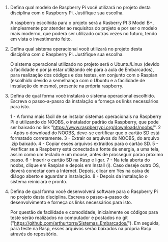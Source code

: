 1. Defina qual modelo de Raspberry Pi você utilizará no projeto desta disciplina com o Raspberry Pi. Justifique sua escolha.

	A raspberry escolhida para o projeto será a Rasberry PI 3 Model B+, simplesmente por atender ao requisitos do projeto e por ser o modelo mais moderno, que poderá ser utilizado outras vezes no futuro, tendo em vista o investimento feito.

2. Defina qual sistema operacional você utilizará no projeto desta disciplina com o Raspberry Pi. Justifique sua escolha.

	O sistema operacional utilizado no projeto será o Ubuntu/Linux (devido a facilidade e por ja estar utilizando ele para a aula de Embarcados), para realização dos códigos e dos testes, em conjunto com o Raspian (escolhido devido a semelhança com o Ubuntu e a facilidade de instalação do mesmo), presente na própria raspberry.

3. Defina de qual forma você instalará o sistema operacional escolhido. Escreva o passo-a-passo da instalação e forneça os links necessários para isto.

	1 - A forma mais fácil de se instalar sistemas operacionais na Raspberry Pi é utilizando do NOOBS, o instalador padrão da Raspberry, que pode ser baixado no link "https://www.raspberrypi.org/downloads/noobs/".
	2 - Após o download do NOOBS, deve-se certificar que o cartão SD está formatado corretamente.
	3 - Extrair os arquivos do NOOBS, do arquivo .zip baixado.
	4 - Copiar esses arquivos extraídos para o cartão SD.
	5 - Verificar se a Raspberry está conectada a fonte de energia, a uma tela, assim como um 
teclado e um mouse, antes de prosseguir parao próximo passo.
	6 - Inserir o cartão SD na Rasp e ligar.
	7 - Na tela aberta do noobs, clique em Raspian e depois em Install (i). Caso deseje outro OS, deverá conectar com a Internet. Depois, clicar em Yes na caixa de diáogo aberto e aguardar a instalação.
	8 - Depois da instalação o sistema reiniciará e pronto.

4. Defina de qual forma você desenvolverá software para o Raspberry Pi no projeto desta disciplina. Escreva o passo-a-passo do desenvolvimento e forneça os links necessários para isto.

	Por questão de facilidade e comodidade, inicialmente os códigos para teste serão realizados no computador e postados no git ("https://github.com/arthurtorrs/Sistemas_Embarcados/"). Em seguida, para teste na Rasp, esses arquivos serão baixados na própria Rasp através do repositório. 
